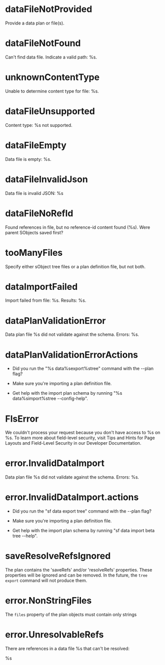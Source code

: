 # dataFileNotProvided

Provide a data plan or file(s).

# dataFileNotFound

Can't find data file. Indicate a valid path: %s.

# unknownContentType

Unable to determine content type for file: %s.

# dataFileUnsupported

Content type: %s not supported.

# dataFileEmpty

Data file is empty: %s.

# dataFileInvalidJson

Data file is invalid JSON: %s

# dataFileNoRefId

Found references in file, but no reference-id content found (%s). Were parent SObjects saved first?

# tooManyFiles

Specify either sObject tree files or a plan definition file, but not both.

# dataImportFailed

Import failed from file: %s. Results: %s.

# dataPlanValidationError

Data plan file %s did not validate against the schema. Errors: %s.

# dataPlanValidationErrorActions

- Did you run the "%s data%sexport%stree" command with the --plan flag?

- Make sure you're importing a plan definition file.

- Get help with the import plan schema by running "%s data%simport%stree --config-help".

# FlsError

We couldn't process your request because you don't have access to %s on %s. To learn more about field-level security, visit Tips and Hints for Page Layouts and Field-Level Security in our Developer Documentation.

# error.InvalidDataImport

Data plan file %s did not validate against the schema. Errors: %s.

# error.InvalidDataImport.actions

- Did you run the "sf data export tree" command with the --plan flag?

- Make sure you're importing a plan definition file.

- Get help with the import plan schema by running "sf data import beta tree --help".

# saveResolveRefsIgnored

The plan contains the 'saveRefs' and/or 'resolveRefs' properties.
These properties will be ignored and can be removed.
In the future, the `tree export` command will not produce them.

# error.NonStringFiles

The `files` property of the plan objects must contain only strings

# error.UnresolvableRefs

There are references in a data file %s that can't be resolved:

%s

